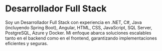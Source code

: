 <h1>Desarrollador Full Stack</h1>

<p>Soy un Desarrollador Full Stack con experiencia en .NET, C#, Java (incluyendo Spring Boot), Angular, HTML, CSS, JavaScript, SQL Server, PostgreSQL, Azure y Docker. Mi enfoque abarca soluciones escalables tanto en el backend como en el frontend, garantizando implementaciones eficientes y seguras.  </p>




